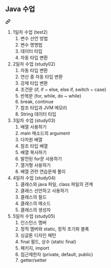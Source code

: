 <div class="Box-sc-g0xbh4-0 bJMeLZ js-snippet-clipboard-copy-unpositioned" data-hpc="true"><article class="markdown-body entry-content container-lg" itemprop="text">
<div class="markdown-heading" dir="auto"><h2 tabindex="-1" class="heading-element" dir="auto">Java 수업</h2><a id="user-content-java-수업" class="anchor" aria-label="Permalink: Java 수업" href="#java-수업"><svg class="octicon octicon-link" viewBox="0 0 16 16" version="1.1" width="16" height="16" aria-hidden="true"><path d="m7.775 3.275 1.25-1.25a3.5 3.5 0 1 1 4.95 4.95l-2.5 2.5a3.5 3.5 0 0 1-4.95 0 .751.751 0 0 1 .018-1.042.751.751 0 0 1 1.042-.018 1.998 1.998 0 0 0 2.83 0l2.5-2.5a2.002 2.002 0 0 0-2.83-2.83l-1.25 1.25a.751.751 0 0 1-1.042-.018.751.751 0 0 1-.018-1.042Zm-4.69 9.64a1.998 1.998 0 0 0 2.83 0l1.25-1.25a.751.751 0 0 1 1.042.018.751.751 0 0 1 .018 1.042l-1.25 1.25a3.5 3.5 0 1 1-4.95-4.95l2.5-2.5a3.5 3.5 0 0 1 4.95 0 .751.751 0 0 1-.018 1.042.751.751 0 0 1-1.042.018 1.998 1.998 0 0 0-2.83 0l-2.5 2.5a1.998 1.998 0 0 0 0 2.83Z"></path></svg></a></div>

<ol dir="auto">
<li>1일차 수업 (test2)
<ol dir="auto">
<li>변수 선언 방법</li>
<li>변수 명명법</li>
<li>데이터 타입</li>
<li>자동 타입 변환</li>
</ol>
</li>
<li>2일차 수업 (study02)
<ol dir="auto">
<li>자동 타입 변환</li>
<li>연산 중 자동 타입 변환</li>
<li>강제 타입 변환</li>
<li>조건문 (if, if ~ else, else if, switch ~ case)</li>
<li>반복문 (for, while, do ~ while)</li>
<li>break, continue</li>
<li>참조 타입과 JVM 메모리</li>
<li>String 데이터 타입</li>
</ol>
</li>
<li>3일차 수업 (study03)
<ol dir="auto">
<li>배열 사용하기</li>
<li>main 매소드의 argument</li>
<li>다차원 배열</li>
<li>참조 타입 배열</li>
<li>배열 복사하기</li>
<li>발전된 for문 사용하기</li>
<li>열거형 사용하기</li>
<li>배열 관련 연습문제 풀이</li>
</ol>
</li>
<li>4일차 수업 (study04)
<ol dir="auto">
<li>클래스와 java 파일, class 파일의 관계</li>
<li>클래스 선언하고 사용하기</li>
<li>클래스의 필드</li>
<li>클래스의 메소드</li>
<li>클래스의 생성자</li>
</ol>
</li>
<li>5일차 수업 (study05)
<ol dir="auto">
<li>인스턴스 멤버</li>
<li>정적 멤버와 static, 정적 초기화 블록</li>
<li>싱글톤 디자인 패턴</li>
<li>final 필드, 상수 (static final)</li>
<li>패키지, import</li>
<li>접근제한자 (private, default, public)</li>
<li>getter/setter</li>
</ol>
</li>
</ol>
</article></div>
